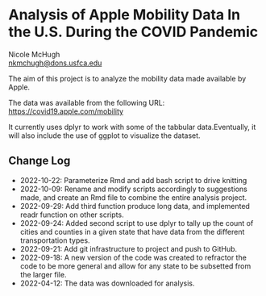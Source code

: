 # Analysis of Apple Mobility Data In the U.S. During the COVID Pandemic

Nicole McHugh  
nkmchugh@dons.usfca.edu

The aim of this project is to analyze the mobility data made available by Apple.

The data was available from the following URL:
https://covid19.apple.com/mobility

It currently uses dplyr to work with some of the tabbular data.Eventually, it
will also include the use of ggplot to visualize the dataset.

## Change Log

* 2022-10-22: Parameterize Rmd and add bash script to drive knitting
* 2022-10-09: Rename and modify scripts accordingly to suggestions made, and
create an Rmd file to combine the entire analysis project.
* 2022-09-29: Add third function produce long data, and implemented readr 
function on other scripts.
* 2022-09-24: Added second script to use dplyr to tally up the count of cities
and counties in a given state that have data from the different transportation 
types.
* 2022-09-21: Add git infrastructure to project and push to GitHub.
* 2022-09-18: A new version of the code was created to refractor the 
code to be more general and allow for any state to be subsetted from the 
larger file.
* 2022-04-12: The data was downloaded for analysis.
